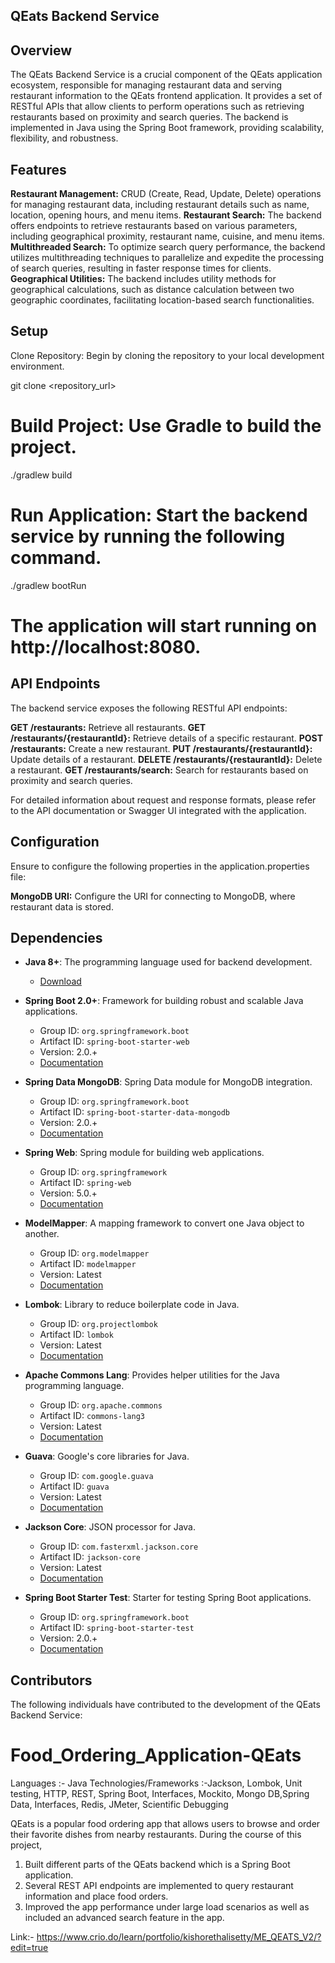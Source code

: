 ## QEats Backend Service
## Overview
The QEats Backend Service is a crucial component of the QEats application ecosystem, responsible for managing restaurant data and serving restaurant information to the QEats frontend application. It provides a set of RESTful APIs that allow clients to perform operations such as retrieving restaurants based on proximity and search queries. The backend is implemented in Java using the Spring Boot framework, providing scalability, flexibility, and robustness.

## Features
**Restaurant Management:** CRUD (Create, Read, Update, Delete) operations for managing restaurant data, including restaurant details such as name, location, opening hours, and menu items.
**Restaurant Search:** The backend offers endpoints to retrieve restaurants based on various parameters, including geographical proximity, restaurant name, cuisine, and menu items.
**Multithreaded Search:** To optimize search query performance, the backend utilizes multithreading techniques to parallelize and expedite the processing of search queries, resulting in faster response times for clients.
**Geographical Utilities:** The backend includes utility methods for geographical calculations, such as distance calculation between two geographic coordinates, facilitating location-based search functionalities.

## Setup
Clone Repository: Begin by cloning the repository to your local development environment.

git clone <repository_url>

# Build Project: Use Gradle to build the project.
./gradlew build

# Run Application: Start the backend service by running the following command.
./gradlew bootRun

# The application will start running on http://localhost:8080.


## API Endpoints
The backend service exposes the following RESTful API endpoints:

**GET /restaurants:** Retrieve all restaurants.
**GET /restaurants/{restaurantId}:** Retrieve details of a specific restaurant.
**POST /restaurants:** Create a new restaurant.
**PUT /restaurants/{restaurantId}:** Update details of a restaurant.
**DELETE /restaurants/{restaurantId}:** Delete a restaurant.
**GET /restaurants/search:** Search for restaurants based on proximity and search queries.

For detailed information about request and response formats, please refer to the API documentation or Swagger UI integrated with the application.

## Configuration
Ensure to configure the following properties in the application.properties file:

**MongoDB URI:** Configure the URI for connecting to MongoDB, where restaurant data is stored.


## Dependencies

- **Java 8+**: The programming language used for backend development.
  - [Download](https://www.oracle.com/java/technologies/javase/javase-jdk8-downloads.html)

- **Spring Boot 2.0+**: Framework for building robust and scalable Java applications.
  - Group ID: `org.springframework.boot`
  - Artifact ID: `spring-boot-starter-web`
  - Version: 2.0.+
  - [Documentation](https://spring.io/projects/spring-boot)

- **Spring Data MongoDB**: Spring Data module for MongoDB integration.
  - Group ID: `org.springframework.boot`
  - Artifact ID: `spring-boot-starter-data-mongodb`
  - Version: 2.0.+
  - [Documentation](https://spring.io/projects/spring-data-mongodb)

- **Spring Web**: Spring module for building web applications.
  - Group ID: `org.springframework`
  - Artifact ID: `spring-web`
  - Version: 5.0.+
  - [Documentation](https://spring.io/guides/gs/spring-boot/)

- **ModelMapper**: A mapping framework to convert one Java object to another.
  - Group ID: `org.modelmapper`
  - Artifact ID: `modelmapper`
  - Version: Latest
  - [Documentation](http://modelmapper.org/getting-started/)

- **Lombok**: Library to reduce boilerplate code in Java.
  - Group ID: `org.projectlombok`
  - Artifact ID: `lombok`
  - Version: Latest
  - [Documentation](https://projectlombok.org/)

- **Apache Commons Lang**: Provides helper utilities for the Java programming language.
  - Group ID: `org.apache.commons`
  - Artifact ID: `commons-lang3`
  - Version: Latest
  - [Documentation](https://commons.apache.org/proper/commons-lang/)

- **Guava**: Google's core libraries for Java.
  - Group ID: `com.google.guava`
  - Artifact ID: `guava`
  - Version: Latest
  - [Documentation](https://github.com/google/guava)

- **Jackson Core**: JSON processor for Java.
  - Group ID: `com.fasterxml.jackson.core`
  - Artifact ID: `jackson-core`
  - Version: Latest
  - [Documentation](https://github.com/FasterXML/jackson-core)

- **Spring Boot Starter Test**: Starter for testing Spring Boot applications.
  - Group ID: `org.springframework.boot`
  - Artifact ID: `spring-boot-starter-test`
  - Version: 2.0.+
  - [Documentation](https://spring.io/guides/gs/testing-web/)

## Contributors
The following individuals have contributed to the development of the QEats Backend Service:









# Food_Ordering_Application-QEats
Languages :- Java
Technologies/Frameworks :-Jackson, Lombok, Unit testing, HTTP, REST, Spring Boot, Interfaces, Mockito, Mongo DB,Spring Data, Interfaces, Redis, JMeter, Scientific Debugging

QEats is a popular food ordering app that allows users to browse and order their favorite dishes from nearby restaurants. During the course of this project,

1. Built different parts of the QEats backend which is a Spring Boot application.
2. Several REST API endpoints are implemented to query restaurant information and place food orders.
3. Improved the app performance under large load scenarios as well as included an advanced search feature in the app.

Link:- https://www.crio.do/learn/portfolio/kishorethalisetty/ME_QEATS_V2/?edit=true
